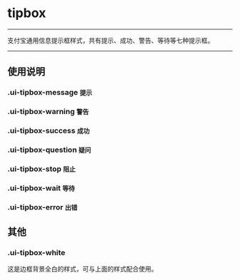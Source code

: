 # tipbox

---

支付宝通用信息提示框样式，共有提示、成功、警告、等待等七种提示框。

---

## 使用说明

### .ui-tipbox-message `提示`

### .ui-tipbox-warning `警告`

### .ui-tipbox-success `成功`

### .ui-tipbox-question `疑问`

### .ui-tipbox-stop `阻止`

### .ui-tipbox-wait `等待`

### .ui-tipbox-error `出错`

## 其他

### .ui-tipbox-white 

这是边框背景全白的样式，可与上面的样式配合使用。
